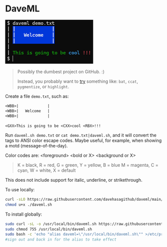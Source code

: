 # DaveML

<img alt="screenshot" src="./sample.png" />

> Possibly the dumbest project on GitHub. :)
>
> Instead, you probably want to
> [try](https://stackoverflow.com/questions/7851134/syntax-highlighting-colorizing-cat)
> something like: `bat`, `ccat`, `pygmentize`, or `highlight`.

Create a file `demo.txt`, such as:

```text
<WBB>|             |
<WBB>|   Welcome   |
<WBB>|             |

<GXX>This is going to be <CXX>cool <RBX>!!!
```

Run `daveml.sh demo.txt` or `cat demo.txt|daveml.sh`,
and it will convert the tags to ANSI color escape codes.
Maybe useful, for example, when showing a motd (message-of-the-day).

Color codes are: &lt;foreground&gt; &lt;bold or X&gt; &lt;background or X&gt;

> K = black, R = red, G = green, Y = yellow, B = blue
> M = magenta, C = cyan, W = white, X = default

This does not include support for italic, underline, or strikethrough.

To use locally:
```bash
curl -sLO https://raw.githubusercontent.com/davehasagithub/daveml/main/daveml.sh
chmod u+x ./daveml.sh
```

To install globally:
```bash
sudo curl -sL -o /usr/local/bin/daveml.sh https://raw.githubusercontent.com/davehasagithub/daveml/main/daveml.sh
sudo chmod 755 /usr/local/bin/daveml.sh
sudo bash -c 'echo "alias daveml=\"/usr/local/bin/daveml.sh\"" >/etc/profile.d/daveml-alias.sh'
#sign out and back in for the alias to take effect
```
